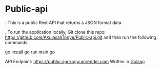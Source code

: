 # Public-api

. This is a public Rest API that returns a JSON format data

. To run the application locally, Git clone this repo: https://github.com/AkulasahTonye/Public-api.git
and then run the following commands

go install
go run main.go

API Endpoint: https://public-api-uqjw.onrender.com
Written in [Golang](https://hng.tech/hire/golang-developers)
